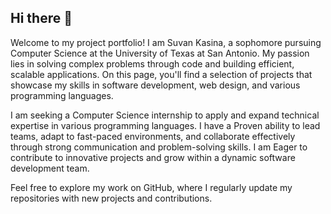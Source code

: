 ## Hi there 👋

Welcome to my project portfolio! I am Suvan Kasina, a sophomore pursuing Computer Science at the University of Texas at San Antonio. My passion lies in solving complex problems through code and building efficient, scalable applications. On this page, you'll find a selection of projects that showcase my skills in software development, web design, and various programming languages.

I am seeking a Computer Science internship to apply and expand technical expertise in various programming languages. I have a Proven ability to lead teams, adapt to fast-paced environments, and collaborate effectively through strong communication and problem-solving skills. I am Eager to contribute to innovative projects and grow within a dynamic software development team.

Feel free to explore my work on GitHub, where I regularly update my repositories with new projects and contributions.
